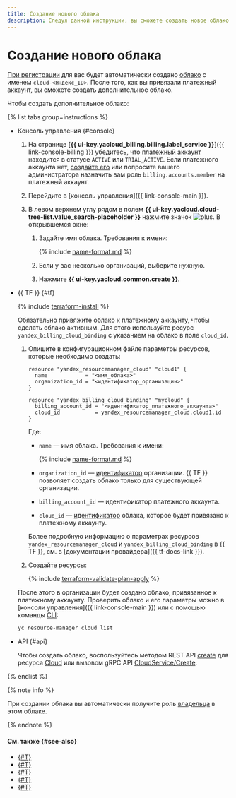 ```yaml
---
title: Создание нового облака
description: Следуя данной инструкции, вы сможете создать новое облако.
---
```


# Создание нового облака

[При регистрации](../../../billing/quickstart/index.md#create_billing_account) для вас будет автоматически создано [облако](../../concepts/resources-hierarchy.md#cloud) с именем `cloud-<Яндекс_ID>`. После того, как вы привязали платежный аккаунт, вы сможете создать дополнительное облако.

Чтобы создать дополнительное облако:

{% list tabs group=instructions %}

- Консоль управления {#console}

  1. На странице [**{{ ui-key.yacloud_billing.billing.label_service }}**]({{ link-console-billing }}) убедитесь, что [платежный аккаунт](../../../billing/concepts/billing-account.md) находится в статусе `ACTIVE` или `TRIAL_ACTIVE`. Если платежного аккаунта нет, [создайте его](../../../billing/quickstart/index.md#create_billing_account) или попросите вашего администратора назначить вам роль `billing.accounts.member` на платежный аккаунт.

  1. Перейдите в [консоль управления]({{ link-console-main }}).

  1. В левом верхнем углу рядом в полем **{{ ui-key.yacloud.cloud-tree-list.value_search-placeholder }}** нажмите значок ![plus](../../../_assets/console-icons/plus.svg). В открывшемся окне:
  
      1. Задайте имя облака. Требования к имени:

          {% include [name-format.md](../../../_includes/name-format.md) %}

      1. Если у вас несколько организаций, выберите нужную.

      1. Нажмите **{{ ui-key.yacloud.common.create }}**.

- {{ TF }} {#tf}

  {% include [terraform-install](../../../_includes/terraform-install.md) %}

  Обязательно привяжите облако к платежному аккаунту, чтобы сделать облако активным. Для этого используйте ресурс `yandex_billing_cloud_binding` с указанием на облако в поле `cloud_id`.

  1. Опишите в конфигурационном файле параметры ресурсов, которые необходимо создать:

      ```hcl
      resource "yandex_resourcemanager_cloud" "cloud1" {
        name            = "<имя_облака>"
        organization_id = "<идентификатор_организации>"
      }

      resource "yandex_billing_cloud_binding" "mycloud" {
        billing_account_id = "<идентификатор_платежного_аккаунта>"
        cloud_id           = yandex_resourcemanager_cloud.cloud1.id
      }
      ```

      Где:

      * `name` — имя облака. Требования к имени:
      
        {% include [name-format.md](../../../_includes/name-format.md) %}
        
      * `organization_id` — [идентификатор](../../../organization/operations/organization-get-id.md) организации. {{ TF }} позволяет создать облако только для существующей организации.
      * `billing_account_id` — идентификатор платежного аккаунта.
      * `cloud_id` — [идентификатор](../../../resource-manager/operations/cloud/get-id.md) облака, которое будет привязано к платежному аккаунту.

      Более подробную информацию о параметрах ресурсов `yandex_resourcemanager_cloud` и `yandex_billing_cloud_binding` в {{ TF }}, см. в [документации провайдера]({{ tf-docs-link }}).

  1. Создайте ресурсы:

      {% include [terraform-validate-plan-apply](../../../_tutorials/_tutorials_includes/terraform-validate-plan-apply.md) %}

  После этого в организации будет создано облако, привязанное к платежному аккаунту. Проверить облако и его параметры можно в [консоли управления]({{ link-console-main }}) или с помощью команды [CLI](../../../cli/quickstart.md):

    ```bash
    yc resource-manager cloud list
    ```

- API {#api}

  Чтобы создать облако, воспользуйтесь методом REST API [create](../../api-ref/Cloud/create.md) для ресурса [Cloud](../../api-ref/Cloud/index.md) или вызовом gRPC API [CloudService/Create](../../api-ref/grpc/Cloud/create.md).

{% endlist %}

{% note info %}

При создании облака вы автоматически получите роль [владельца](../../concepts/resources-hierarchy.md#owner) в этом облаке.

{% endnote %}

#### См. также {#see-also}

* [{#T}](update.md)
* [{#T}](set-access-bindings.md)
* [{#T}](switch-cloud.md)
* [{#T}](../folder/create.md)
* [{#T}](../../../billing/concepts/billing-account.md)
